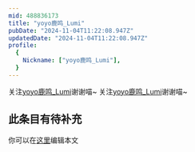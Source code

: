```yaml
---
mid: 488836173
title: "yoyo鹿鸣_Lumi"
pubDate: "2024-11-04T11:22:08.947Z"
updatedDate: "2024-11-04T11:22:08.947Z"
profile:
  {
    Nickname: ["yoyo鹿鸣_Lumi"],
  }
---
```


关注[yoyo鹿鸣_Lumi](https://space.bilibili.com/488836173)谢谢喵~ 关注[yoyo鹿鸣_Lumi](https://space.bilibili.com/488836173)谢谢喵~

## 此条目有待补充
你可以在[这里](https://github.com/Yuhanawa/VTuber.ICU-Content/edit/master/v/yoyo鹿鸣_Lumi/index.md)编辑本文
